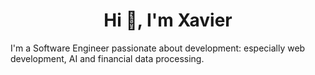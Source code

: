 <h1 align="center">Hi 👋, I'm Xavier</h1>
<p>I'm a Software Engineer passionate about development: especially web development, AI and financial data processing. </p>



 
 
 
